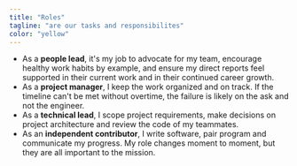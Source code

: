 ```yaml
---
title: "Roles"
tagline: "are our tasks and responsibilites"
color: "yellow"
---
```


- As a **people lead**, it's my job to advocate for my team, encourage healthy work habits by example, and ensure my direct reports feel supported in their current work and in their continued career growth.
- As a **project manager**, I keep the work organized and on track. If the timeline can't be met without overtime, the failure is likely on the ask and not the engineer.
- As a **technical lead**, I scope project requirements, make decisions on project architecture and review the code of my teammates.
- As an **independent contributor**, I write software, pair program and communicate my progress. My role changes moment to moment, but they are all important to the mission.
